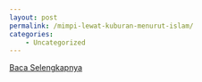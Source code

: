 ```yaml
---
layout: post
permalink: /mimpi-lewat-kuburan-menurut-islam/
categories:
    - Uncategorized
---
```


[Baca Selengkapnya](/09)